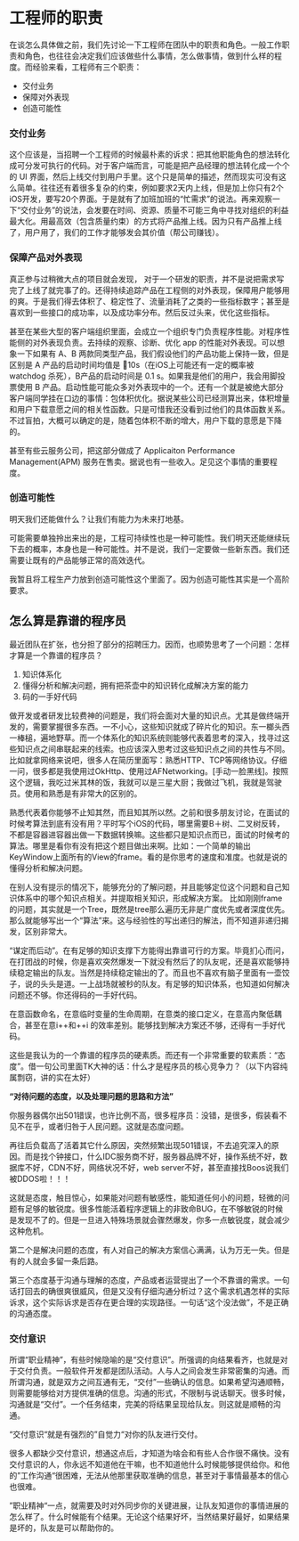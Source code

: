 # 工程师的职责

在谈怎么具体做之前，我们先讨论一下工程师在团队中的职责和角色。一般工作职责和角色，也往往会决定我们应该做些什么事情，怎么做事情，做到什么样的程度。而经验来看，工程师有三个职责：

* 交付业务
* 保障对外表现
* 创造可能性

### 交付业务

这个应该是，当招聘一个工程师的时候最朴素的诉求：把其他职能角色的想法转化成可分发可执行的代码。对于客户端而言，可能是把产品经理的想法转化成一个个的 UI 界面，然后上线交付到用户手里。这个只是简单的描述，然而现实可没有这么简单。往往还有着很多复杂的约束，例如要求2天内上线，但是加上你只有2个iOS开发，要写20个界面。于是就有了加班加班的“忙需求”的说法。再来观察一下“交付业务”的说法，会发要在时间、资源、质量不可能三角中寻找对组织的利益最大化。用最高效（包含质量约束）的方式将产品推上线。因为只有产品推上线了，用户用了，我们的工作才能够发会其价值（帮公司赚钱）。

### 保障产品对外表现

真正参与过稍微大点的项目就会发现， 对于一个研发的职责，并不是说把需求写完了上线了就完事了的。还得持续追踪产品在工程侧的对外表现，保障用户能够用的爽。于是我们得去体积了、稳定性了、流量消耗了之类的一些指标数字；甚至是喜欢到一些接口的成功率，以及成功率分布。然后反过头来，优化这些指标。

甚至在某些大型的客户端组织里面，会成立一个组织专门负责程序性能。对程序性能侧的对外表现负责。去持续的观察、诊断、优化 app 的性能对外表现。可以想象一下如果有 A、B 两款同类型产品，我们假设他们的产品功能上保持一致，但是区别是 A 产品的启动时间均值是 10s（在iOS上可能还有一定的概率被 watchdog 杀死），B产品的启动时间是 0.1 s。如果我是他们的用户，我会用脚投票使用 B 产品。启动性能可能众多对外表现中的一个。还有一个就是被绝大部分客户端同学挂在口边的事情：包体积优化。据说某些公司已经测算出来，体积增量和用户下载意愿之间的相关性函数。只是可惜我还没看到过他们的具体函数关系。不过盲拍，大概可以确定的是，随着包体积不断的增大，用户下载的意愿是下降的。

甚至有些云服务公司，把这部分做成了 Applicaiton Performance Management\(APM\) 服务在售卖。据说也有一些收入。足见这个事情的重要程度。

### 创造可能性

明天我们还能做什么？让我们有能力为未来打地基。

可能需要单独拎出来出的是，工程可持续性也是一种可能性。我们明天还能继续玩下去的概率，本身也是一种可能性。并不是说，我们一定要做一些新东西。我们还需要让既有的产品能够正常的高效迭代。

我暂且将工程生产力放到创造可能性这个里面了。因为创造可能性其实是一个高阶要求。

## 怎么算是靠谱的程序员

最近团队在扩张，也分担了部分的招聘压力。因而，也顺势思考了一个问题：怎样才算是一个靠谱的程序员？

1. 知识体系化
2. 懂得分析和解决问题，拥有把茶壶中的知识转化成解决方案的能力
3. 码的一手好代码

做开发或者研发比较费神的问题是，我们将会面对大量的知识点。尤其是做终端开发的，需要掌握很多东西。一不小心，这些知识就成了碎片化的知识。东一榔头西一棒槌，遍地野草。而一个体系化的知识系统则能够代表着思考的深入，找寻过这些知识点之间串联起来的线索。也应该深入思考过这些知识点之间的共性与不同。比如就拿网络来说吧，很多人在简历里面写：熟悉HTTP、TCP等网络协议。仔细一问，很多都是我使用过OkHttp、使用过AFNetworking。\[手动一脸黑线\]。按照这个逻辑，我吃过米其林的饭，我就可以是三星大厨；我做过飞机，我就是驾驶员。使用和熟悉是有非常大的区别的。

熟悉代表着你能够不止知其然，而且知其所以然。之前和很多朋友讨论，在面试的时候考算法到底有没有用？平时写个iOS的代码，哪里需要B＋树、二叉树反转，不都是容器进容器出做一下数据转换嘛。这些都只是知识点而已，面试的时候考的算法。哪里是看你有没有把这个题目做出来啊。比如：一个简单的输出KeyWindow上面所有的View的frame。看的是你思考的速度和准度。也就是说的懂得分析和解决问题。

在别人没有提示的情况下，能够充分的了解问题，并且能够定位这个问题和自己知识体系中的哪个知识点相关。并提取相关知识，形成解决方案。 比如刚刚frame的问题，其实就是一个Tree，既然是tree那么遍历无非是广度优先或者深度优先。那么就能够写出一个“算法”来。这与经验性的写出递归的解法，而不知道非递归揭发，区别非常大。

“谋定而后动”。在有足够的知识支撑下方能得出靠谱可行的方案。毕竟扪心而问，在打团战的时候，你是喜欢突然爆发一下就没有然后了的队友呢，还是喜欢能够持续稳定输出的队友。当然是持续稳定输出的了。而且也不喜欢有脑子里面有一壶饺子，说的头头是道。一上战场就被秒的队友。有足够的知识体系，也知道如何解决问题还不够。你还得码的一手好代码。

在意函数命名，在意临时变量的生命周期，在意类的接口定义，在意高内聚低耦合，甚至在意i++和++i 的效率差别。能够找到解决方案还不够，还得有一手好代码。

这些是我认为的一个靠谱的程序员的硬素质。而还有一个非常重要的软素质：“态度”。借一句公司里面TK大神的话：什么才是程序员的核心竞争力？（以下内容纯属剽窃，讲的实在太好）

**“对待问题的态度，以及处理问题的思路和方法”**

你服务器偶尔出501错误，也许比例不高，很多程序员：没错，是很多，假装看不见不在乎，或者归咎于人民问题。这就是态度问题。

再往后负载高了活着其它什么原因，突然频繁出现501错误，不去追究深入的原因。而是找个钟接口，什么IDC服务商不好，服务器品牌不好，操作系统不好，数据库不好，CDN不好，网络状况不好，web server不好，甚至直接找Boos说我们被DDOS啦！！！

这就是态度，触目惊心，如果能对问题有敏感性，能知道任何小的问题，轻微的问题有足够的敏锐度。很多性能活着程序逻辑上的非致命BUG，在不够敏锐的时候是发现不了的。但是一旦进入特殊场景就会骤然爆发，你多一点敏锐度，就会减少这种危机。

第二个是解决问题的态度，有人对自己的解决方案信心满满，认为万无一失。但是有的人就会多留一条后路。

第三个态度基于沟通与理解的态度，产品或者运营提出了一个不靠谱的需求。一句话打回去的确很爽很威风，但是又没有仔细沟通分析过？这个需求机遇怎样的实际诉求，这个实际诉求是否存在更合理的实现路径。一句话“这个没法做”，不是正确的沟通态度。

### 交付意识

所谓“职业精神”，有些时候隐喻的是“交付意识”。所强调的向结果看齐，也就是对于交付负责。一般软件开发都是团队活动。人与人之间会发生非常密集的沟通。而所谓沟通，就是双方之间互通有无，“交付”一些确认的信息。如果希望沟通顺畅，则需要能够给对方提供准确的信息。沟通的形式，不限制与说话聊天。很多时候，沟通就是“交付”。一个任务结束，完美的将结果呈现给队友。则这就是顺畅的沟通。

“交付意识“就是有强烈的”自觉力“对你的队友进行交付。

很多人都缺少交付意识，想通这点后，才知道为啥会和有些人合作很不痛快。没有交付意识的人，你永远不知道他在干嘛，也不知道他什么时候能够提供给你。和他的”工作沟通“很困难，无法从他那里获取准确的信息，甚至对于事情最基本的信心也很难。

”职业精神“一点，就需要及时对外同步你的关键进展，让队友知道你的事情进展的怎么样了。什么时候能有个结果。无论这个结果好坏，当然结果好最好，如果结果是坏的，队友是可以帮助你的。

